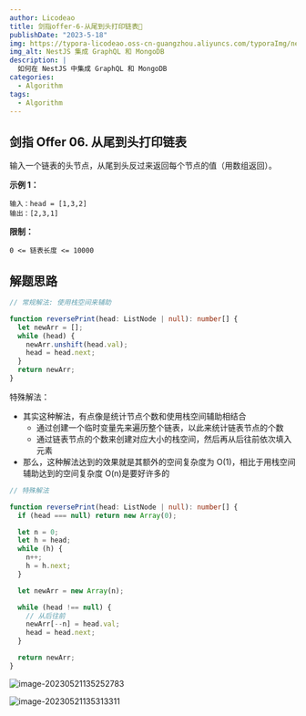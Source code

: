 ```yaml
---
author: Licodeao
title: 剑指offer-6-从尾到头打印链表📌
publishDate: "2023-5-18"
img: https://typora-licodeao.oss-cn-guangzhou.aliyuncs.com/typoraImg/nestjs-graphql-mongodb.webp
img_alt: NestJS 集成 GraphQL 和 MongoDB
description: |
  如何在 NestJS 中集成 GraphQL 和 MongoDB
categories:
  - Algorithm
tags:
  - Algorithm
---
```


## 剑指 Offer 06. 从尾到头打印链表

输入一个链表的头节点，从尾到头反过来返回每个节点的值（用数组返回）。

**示例 1：**

```
输入：head = [1,3,2]
输出：[2,3,1]
```

**限制：**

```
0 <= 链表长度 <= 10000
```

## 解题思路

```typescript
// 常规解法: 使用栈空间来辅助

function reversePrint(head: ListNode | null): number[] {
  let newArr = [];
  while (head) {
    newArr.unshift(head.val);
    head = head.next;
  }
  return newArr;
}
```

特殊解法：

- 其实这种解法，有点像是统计节点个数和使用栈空间辅助相结合
  - 通过创建一个临时变量先来遍历整个链表，以此来统计链表节点的个数
  - 通过链表节点的个数来创建对应大小的栈空间，然后再从后往前依次填入元素
- 那么，这种解法达到的效果就是其额外的空间复杂度为 O(1)，相比于用栈空间辅助达到的空间复杂度 O(n)是要好许多的

```typescript
// 特殊解法

function reversePrint(head: ListNode | null): number[] {
  if (head === null) return new Array(0);

  let n = 0;
  let h = head;
  while (h) {
    n++;
    h = h.next;
  }

  let newArr = new Array(n);

  while (head !== null) {
    // 从后往前
    newArr[--n] = head.val;
    head = head.next;
  }

  return newArr;
}
```

![image-20230521135252783](https://typora-licodeao.oss-cn-guangzhou.aliyuncs.com/typoraImg/image-20230521135252783.png)

![image-20230521135313311](https://typora-licodeao.oss-cn-guangzhou.aliyuncs.com/typoraImg/image-20230521135313311.png)
